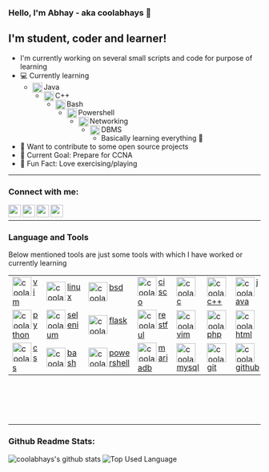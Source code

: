 ### Hello, I'm Abhay - aka coolabhays 👋

## I'm student, coder and learner!
- I'm currently working on several small scripts and code for purpose of learning
- ‍💻 Currently learning
	- <img align="left" alt="coolabhays | java" width="20px" src="https://cdn.jsdelivr.net/npm/simple-icons@3.6.1/icons/java.svg" />Java
	- <img align="left" alt="coolabhays | cplusplus" width="20px" src="https://cdn.jsdelivr.net/npm/simple-icons@3.6.1/icons/cplusplus.svg" />C++
	- <img align="left" alt="coolabhays | bash" width="20px" src="https://cdn.jsdelivr.net/npm/simple-icons@3.6.1/icons/gnubash.svg" />Bash
	- <img align="left" alt="coolabhays | powershell" width="20px" src="https://cdn.jsdelivr.net/npm/simple-icons@3.6.1/icons/powershell.svg" />Powershell
	- <img align="left" alt="coolabhays | networking" width="20px" src="https://cdn.jsdelivr.net/npm/simple-icons@3.6.1/icons/nintendonetwork.svg" />Networking
	- <img align="left" alt="coolabhays | dbms" width="20px" src="https://cdn.jsdelivr.net/npm/simple-icons@3.6.1/icons/mariadb.svg" />DBMS
	- Basically learning everything  🤣
- 🔧 Want to contribute to some open source projects
- 🔗 Current Goal: Prepare for CCNA
- 🤸 Fun Fact: Love exercising/playing

---

### Connect with me:

[<img align="left" alt="coolabhays | Twitter" width="25px" src="https://cdn.jsdelivr.net/npm/simple-icons@v3/icons/twitter.svg" />][twitter]
[<img align="left" alt="coolabhays | LinkedIn" width="25px" src="https://cdn.jsdelivr.net/npm/simple-icons@v3/icons/linkedin.svg" />][linkedin]
[<img align="left" alt="coolabhays | Facebook" width="25px" src="https://cdn.jsdelivr.net/npm/simple-icons@3.6.1/icons/facebook.svg" />][facebook]
[<img align="left" alt="coolabhays | Instagram" width="25px" src="https://cdn.jsdelivr.net/npm/simple-icons@3.6.1/icons/instagram.svg" />][instagram]


<br/>

---

### Language and Tools

Below mentioned tools are just some tools with which I have worked or currently learning


<table>
  <tr>
    <td><img align="left" alt="coolabhays | Vim" width="38px" src="https://icons.iconarchive.com/icons/papirus-team/papirus-apps/512/vim-icon.png" /><a href="">vim</a></td>
    <td><img align="left" alt="coolabhays | Linux" width="38px" src="https://icons.iconarchive.com/icons/tatice/operating-systems/256/Linux-icon.png" /><a href="">linux</a></td>
    <td><img align="left" alt="coolabhays | BSD" width="38px" src="https://icons.iconarchive.com/icons/icons8/windows-8/256/Systems-Free-Bsd-icon.png" /><a href="">bsd</a></td>
    <td><img align="left" alt="coolabhays | Cisco" width="38px" src="https://cdn4.iconfinder.com/data/icons/flat-brand-logo-2/512/cisco-512.png" /><a href="">cisco</a></td>
    <td><img align="left" alt="coolabhays | C" width="38px" src="https://cdn.iconscout.com/icon/free/png-512/c-programming-569564.png" /><a href="">c</a></td>
    <td><img align="left" alt="coolabhays | C++" width="38px" src="https://cdn.iconscout.com/icon/free/png-512/c-4-226082.png" /><a href="">c++</a></td>
    <td><img align="left" alt="coolabhays | Java" width="38px" src="https://icons.iconarchive.com/icons/tatice/cristal-intense/256/Java-icon.png" /><a href="">java</a></td>
  </tr>
  <tr>
    <td><img align="left" alt="coolabhays | Python" width="38px" src="https://icons.iconarchive.com/icons/papirus-team/papirus-apps/256/python-icon.png" /><a href="">python</a></td>
    <td><img align="left" alt="coolabhays | Selenium" width="38px" src="https://icon-library.com/images/rest-api-icon/rest-api-icon-8.jpg" /><a href="">selenium</a></td>
    <td><img align="left" alt="coolabhays | Flask" width="38px" src="https://cdn.jsdelivr.net/npm/simple-icons@3.6.1/icons/flask.svg" /><a href="">flask</a></td>
    <td><img align="left" alt="coolabhays | RESTful" width="38px" src="https://icon-library.com/images/rest-api-icon/rest-api-icon-8.jpg" /><a href="">restful</a></td>
    <td><img align="left" alt="coolabhays | Javascript" width="38px" src="https://www.freepnglogos.com/uploads/javascript-png/javascript-vector-logo-yellow-png-transparent-javascript-vector-12.png" /><a href="">vim</a></td>
    <td><img align="left" alt="coolabhays | Php" width="38px" src="https://icons.iconarchive.com/icons/graphics-vibe/developer/256/php-icon.png" /><a href="">php</a></td>
    <td><img align="left" alt="coolabhays | HTML" width="38px" src="https://icons.iconarchive.com/icons/cornmanthe3rd/plex/256/Other-html-5-icon.png" /><a href="">html</a></td>
  </tr>
  <tr>
    <td><img align="left" alt="coolabhays | CSS" width="38px" src="https://icons.iconarchive.com/icons/martz90/hex/256/css-3-icon.png" /><a href="">css</a></td>
    <td><img align="left" alt="coolabhays | Bash" width="38px" src="https://icon-library.com/images/bash-icon/bash-icon-24.jpg" /><a href="">bash</a></td>
    <td><img align="left" alt="coolabhays | Powershell" width="38px" src="https://cdn.iconscout.com/icon/free/png-512/powershell-2-569189.png" /><a href="">powershell</a></td>
    <td><img align="left" alt="coolabhays | Mariadb" width="38px" src="https://cdn.iconscout.com/icon/free/png-64/mariadb-226022.png" /><a href="">mariadb</a></td>
    <td><img align="left" alt="coolabhays | MySQL" width="38px" src="https://icons.iconarchive.com/icons/papirus-team/papirus-apps/256/mysql-workbench-icon.png" /><a href="">mysql</a></td>
    <td><img align="left" alt="coolabhays | Git" width="38px" src="https://upload.wikimedia.org/wikipedia/commons/thumb/3/3f/Git_icon.svg/1024px-Git_icon.svg.png" /><a href="">git</a></td>
    <td><img align="left" alt="coolabhays | Github" width="38px" src="https://img.icons8.com/clouds/100/000000/github.png" /><a href="">github</a></td>
  </tr>
</table>

<!-- [<img align="left" alt="coolabhays | Vim" width="38px" src="https://icons.iconarchive.com/icons/papirus-team/papirus-apps/512/vim-icon.png" />][vim] -->
<!-- [<img align="left" alt="coolabhays | Linux" width="38px" src="https://icons.iconarchive.com/icons/tatice/operating-systems/256/Linux-icon.png" />][linux] -->
<!-- [<img align="left" alt="coolabhays | BSD" width="38px" src="https://icons.iconarchive.com/icons/icons8/windows-8/256/Systems-Free-Bsd-icon.png" />][bsd] -->
<!-- [<img align="left" alt="coolabhays | Cisco" width="38px" src="https://cdn4.iconfinder.com/data/icons/flat-brand-logo-2/512/cisco-512.png" />][cisco] -->
<!-- [<img align="left" alt="coolabhays | C" width="38px" src="https://cdn.iconscout.com/icon/free/png-512/c-programming-569564.png" />][c] -->
<!-- [<img align="left" alt="coolabhays | C++" width="38px" src="https://cdn.iconscout.com/icon/free/png-512/c-4-226082.png" />][c++] -->
<!-- [<img align="left" alt="coolabhays | Java" width="38px" src="https://icons.iconarchive.com/icons/tatice/cristal-intense/256/Java-icon.png" />][java] -->
<!-- [<img align="left" alt="coolabhays | Python" width="38px" src="https://icons.iconarchive.com/icons/papirus-team/papirus-apps/256/python-icon.png" />][python] -->
<!-- [<img align="left" alt="coolabhays | Selenium" width="38px" src="https://icon-library.com/images/rest-api-icon/rest-api-icon-8.jpg" />][selenium] -->
<!-- [<img align="left" alt="coolabhays | Flask" width="38px" src="https://cdn.jsdelivr.net/npm/simple-icons@3.6.1/icons/flask.svg" />][flask] -->
<!-- [<img align="left" alt="coolabhays | RESTful" width="38px" src="https://icon-library.com/images/rest-api-icon/rest-api-icon-8.jpg" />][restful] -->
<!-- [<img align="left" alt="coolabhays | Javascript" width="38px" src="https://www.freepnglogos.com/uploads/javascript-png/javascript-vector-logo-yellow-png-transparent-javascript-vector-12.png" />][vim] -->
<!-- [<img align="left" alt="coolabhays | Php" width="38px" src="https://icons.iconarchive.com/icons/graphics-vibe/developer/256/php-icon.png" />][php] -->
<!-- [<img align="left" alt="coolabhays | HTML" width="38px" src="https://icons.iconarchive.com/icons/cornmanthe3rd/plex/256/Other-html-5-icon.png" />][html] -->
<!-- [<img align="left" alt="coolabhays | CSS" width="38px" src="https://icons.iconarchive.com/icons/martz90/hex/256/css-3-icon.png" />][css] -->
<!-- [<img align="left" alt="coolabhays | Bash" width="38px" src="https://icon-library.com/images/bash-icon/bash-icon-24.jpg" />][bash] -->
<!-- [<img align="left" alt="coolabhays | Powershell" width="38px" src="https://cdn.iconscout.com/icon/free/png-512/powershell-2-569189.png" />][powershell] -->
<!-- [<img align="left" alt="coolabhays | Mariadb" width="38px" src="https://cdn.iconscout.com/icon/free/png-64/mariadb-226022.png" />][mariadb] -->
<!-- [<img align="left" alt="coolabhays | MySQL" width="38px" src="https://icons.iconarchive.com/icons/papirus-team/papirus-apps/256/mysql-workbench-icon.png" />][mysql] -->
<!-- [<img align="left" alt="coolabhays | Git" width="38px" src="https://upload.wikimedia.org/wikipedia/commons/thumb/3/3f/Git_icon.svg/1024px-Git_icon.svg.png" />][git] -->
<!-- [<img align="left" alt="coolabhays | Github" width="38px" src="https://image.flaticon.com/icons/svg/25/25231.svg" />][github] -->


<br />
<br />
<br />
<br />

---

### Github Readme Stats:

<!-- [![coolabhays's github stats](https://github-readme-stats.vercel.app/api?username=coolabhays)](https://github.com/anuraghazra/github-readme-stats) -->
<img align="left" alt="coolabhays's github stats" src="https://github-readme-stats.vercel.app/api?username=coolabhays&show_icons=true&hide_border=true&theme=tokyonight" />

<img align="left" alt="Top Used Language" src="https://github-readme-stats.vercel.app/api/top-langs/?username=coolabhays&theme=tokyonight" />



[twitter]: https://twitter.com/abhayshankerpa2
[linkedin]: https://in.linkedin.com/in/abhay-shanker-pathak-3458bb1ab
[facebook]: https://www.facebook.com/abhayshanker.pathak
[instagram]: https://www.instagram.com/coolabhay95/?hl=en
[vim]: https://www.vim.org/
[linux]: https://www.linux.org/
[cisco]: https://www.cisco.com/c/en_in/index.html
[bsd]: https://www.bsd.org/
[c]: https://www.cprogramming.com/
[c++]: https://www.cprogramming.com/
[java]: https://java.com/en/download/faq/java_webstart.xml
[python]: https://www.python.org/
[selenium]: https://www.selenium.dev/
[flask]: https://github.com/pallets/flask
[restful]: https://github.com/flask-restful/flask-restful
[javascript]: https://www.javascript.com/
[php]: https://www.php.net/manual/en/tutorial.php
[html]: https://www.w3.org/
[css]: https://www.w3.org/
[bash]: https://www.gnu.org/software/bash/
[powershell]: https://powershell.org/
[mariadb]: https://mariadb.org/
[mysql]: https://www.mysql.com/
[git]: https://github.com/git/git
[github]: https://github.com

